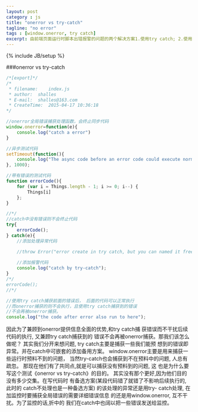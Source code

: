 ```yaml
---
layout: post
category : js
title: "onerror vs try-catch"
tagline: "no error"
tags : [window.onerror, try catch]
excerpt: 由前端页面运行时脚本出错报警的问题的两个解决方案1.使用try catch; 2.使用window.onerror;引出的思考
---
```

{% include JB/setup %}

###onerror vs try-catch

```js
/*[export]*/
/*
 * filename:    index.js
 * author:  shalles
 * E-mail:  shalles@163.com
 * CreateTime:  2015-04-17 10:36:18
*/

//onerror全局错误捕获处理函数，会终止同步代码
window.onerror=function(e){
    console.log("catch a error")
}

//异步测试代码
setTimeout(function(){
    console.log("The async code before an error code could execute normal yet")
}, 1000);

//带有错误的测试代码
function errorCode(){
    for (var i = Things.length - 1; i >= 0; i--) {
        Things[i]
    };
}

//*/
//catch中没有错误则不会终止代码
try{
    errorCode();
} catch(e){
    //添加处理异常代码

    //throw Error("error create in try catch, but you can named it free")
    
    //添加报警代码
    console.log("catch by try-catch");
}
/*/
errorCode();
//*/

//使用try catch捕获前面的错误后， 后面的代码可以正常执行
//而onerror捕获的则不会执行，且使用try catch捕获到的错误
//不会再被onerror捕获。
console.log("the code after error also run to here");
```

因此为了兼顾到onerror提供信息全面的优势,和try catch捕
获错误而不干扰后续代码的执行, 又兼顾try catch捕获到的
错误不会再被onerror捕获。那我们该怎么做呢？
其实我们分开来想问题, try catch主要是捕获一些我们能预
想到的错误即异常。并在catch中可嵌套的添加备用方案。
window.onerror主要是用来捕获一些运行时预料不到的问题，
当然try-catch也会捕获到不在预料中的问题, 人总有疏忽。
那现在他们有了共同点,就是可以捕获没有预料到的问题, 这
也是为什么要写这个测试《onerror vs try-catch》的目的。
其实没有那个更好,因为他们目的没有多少交集。在写代码时
有备选方案(某段代码错了就错了不影响后续执行的, 此时的
catch不处理也是一种备选方案) 的该处理的异常还是用try-
catch处理, 在加监控时要捕获全局错误的需要详细错误信息
的还是用window.onerror, 互不干扰。为了监控的话,折中的
我们在catch中也阔以把一些错误发送给监控。